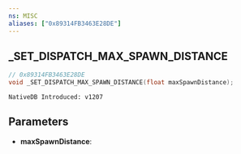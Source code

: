 ```yaml
---
ns: MISC
aliases: ["0x89314FB3463E28DE"]
---
```

## _SET_DISPATCH_MAX_SPAWN_DISTANCE

```c
// 0x89314FB3463E28DE
void _SET_DISPATCH_MAX_SPAWN_DISTANCE(float maxSpawnDistance);
```

```
NativeDB Introduced: v1207
```

## Parameters
* **maxSpawnDistance**:
